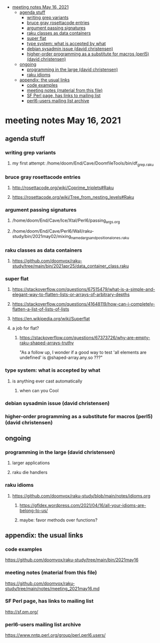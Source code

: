 - [meeting notes May 16, 2021](#orga7958a9)
  - [agenda stuff](#org35d3678)
    - [writing grep variants](#orgedcfd0a)
    - [bruce gray rosettacode entries](#org678cce3)
    - [argument passing signatures](#org4341b0f)
    - [raku classes as data containers](#org8c1e010)
    - [super flat](#org3391062)
    - [type system: what is accepted by what](#org9867b45)
    - [debian sysadmin issue (david christensen)](#org378ab2d)
    - [higher-order programming as a substitute for macros (perl5)  (david christensen)](#org8b122c2)
  - [ongoing](#orge1c8bc0)
    - [programming in the large (david christensen)](#orgb2600a2)
    - [raku idioms](#org6ab6f17)
  - [appendix: the usual links](#orgbc4e0d7)
    - [code examples](#org48250ef)
    - [meeting notes (material from this file)](#orgffc971c)
    - [SF Perl page, has links to mailing list](#org8f375ca)
    - [perl6-users mailing list archive](#org4d1e090)


<a id="orga7958a9"></a>

# meeting notes May 16, 2021


<a id="org35d3678"></a>

## agenda stuff


<a id="orgedcfd0a"></a>

### writing grep variants

1.  my first attempt: /home/doom/End/Cave/DoomfileTools/bin/df<sub>grep.raku</sub>


<a id="org678cce3"></a>

### bruce gray rosettacode entries

1.  <http://rosettacode.org/wiki/Coprime_triplets#Raku>

2.  <https://rosettacode.org/wiki/Tree_from_nesting_levels#Raku>


<a id="org4341b0f"></a>

### argument passing signatures

1.  /home/doom/End/Cave/Ice/Xtal/Perl6/passing<sub>args.org</sub>

2.  /home/doom/End/Cave/Perl6/Wall/raku-study/bin/2021may02/mixing<sub>named</sub><sub>args</sub><sub>and</sub><sub>positional</sub><sub>ones.raku</sub>


<a id="org8c1e010"></a>

### raku classes as data containers

1.  <https://github.com/doomvox/raku-study/tree/main/bin/2021apr25/data_container_class.raku>


<a id="org3391062"></a>

### super flat

1.  <https://stackoverflow.com/questions/67515479/what-is-a-simple-and-elegant-way-to-flatten-lists-or-arrays-of-arbitrary-depths>

2.  <https://stackoverflow.com/questions/41648119/how-can-i-completely-flatten-a-list-of-lists-of-lists>

3.  <https://en.wikipedia.org/wiki/Superflat>

4.  a job for flat?

    1.  <https://stackoverflow.com/questions/67373726/why-are-empty-raku-shaped-arrays-truthy>
    
        "As a follow up, I wonder if a good way to test 'all elements are undefined' is @shaped-array.any.so ???"


<a id="org9867b45"></a>

### type system: what is accepted by what

1.  is anything ever cast automatically

    1.  when can you Cool


<a id="org378ab2d"></a>

### debian sysadmin issue (david christensen)


<a id="org8b122c2"></a>

### higher-order programming as a substitute for macros (perl5)  (david christensen)


<a id="orge1c8bc0"></a>

## ongoing


<a id="orgb2600a2"></a>

### programming in the large (david christensen)

1.  larger applications

2.  raku die handlers


<a id="org6ab6f17"></a>

### raku idioms

1.  <https://github.com/doomvox/raku-study/blob/main/notes/idioms.org>

    1.  <https://gfldex.wordpress.com/2021/04/16/all-your-idioms-are-belong-to-us/>
    
    2.  maybe: favor methods over functions?


<a id="orgbc4e0d7"></a>

## appendix: the usual links


<a id="org48250ef"></a>

### code examples

<https://github.com/doomvox/raku-study/tree/main/bin/2021may16>


<a id="orgffc971c"></a>

### meeting notes (material from this file)

<https://github.com/doomvox/raku-study/tree/main/notes/meeting_2021may16.md>


<a id="org8f375ca"></a>

### SF Perl page, has links to mailing list

<http://sf.pm.org/>


<a id="org4d1e090"></a>

### perl6-users mailing list archive

<https://www.nntp.perl.org/group/perl.perl6.users/>
